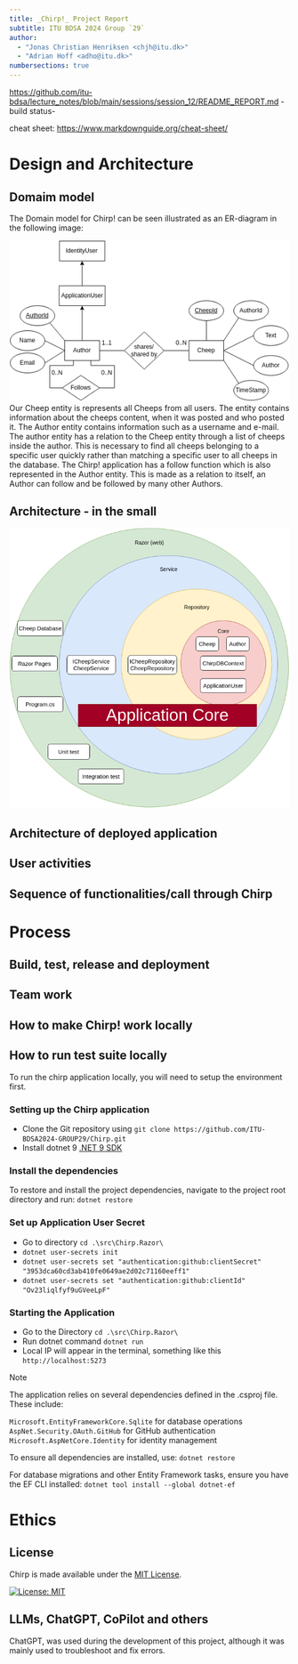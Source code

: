 ```yaml
---
title: _Chirp!_ Project Report
subtitle: ITU BDSA 2024 Group `29`
author:
  - "Jonas Christian Henriksen <chjh@itu.dk>"
  - "Adrian Hoff <adho@itu.dk>"
numbersections: true
---
```


https://github.com/itu-bdsa/lecture_notes/blob/main/sessions/session_12/README_REPORT.md
-build status-

cheat sheet: https://www.markdownguide.org/cheat-sheet/

# Design and Architecture

## Domaim model

The Domain model for Chirp! can be seen illustrated as an ER-diagram in the following image:

![alt text](./diagrams/drawio-assets/DomainModel-Side-1.png)
Our Cheep entity is represents all Cheeps from all users. The entity contains information about the cheeps content, when it was posted and who posted it.
The Author entity contains information such as a username and e-mail. The author entity has a relation to the Cheep entity through a list of cheeps inside the author. This is necessary to find all cheeps belonging to a specific user quickly rather than matching a specific user to all cheeps in the database.
The Chirp! application has a follow function which is also represented in the Author entity. This is made as a relation to itself, an Author can follow and be followed by many other Authors.

## Architecture - in the small

![alt text](./diagrams/drawio-assets/Architecture-small-Side-1.png)

## Architecture of deployed application

## User activities

## Sequence of functionalities/call through Chirp

# Process

## Build, test, release and deployment

## Team work

## How to make Chirp! work locally

## How to run test suite locally

To run the chirp application locally, you will need to setup the environment first.

### Setting up the Chirp application

- Clone the Git repository using `git clone https://github.com/ITU-BDSA2024-GROUP29/Chirp.git`
- Install dotnet 9 [.NET 9 SDK](https://dotnet.microsoft.com/en-us/download)

### Install the dependencies

To restore and install the project dependencies, navigate to the project root directory and run: `dotnet restore`

### Set up Application User Secret

- Go to directory `cd .\src\Chirp.Razor\`
- `dotnet user-secrets init`
- `dotnet user-secrets set "authentication:github:clientSecret" "3953dca60cd3ab410fe0649ae2d02c71160eeff1" `
- `dotnet user-secrets set "authentication:github:clientId" "Ov23liqlfyf9uGVeeLpF" `

### Starting the Application

- Go to the Directory `cd .\src\Chirp.Razor\ `
- Run dotnet command `dotnet run`
- Local IP will appear in the terminal, something like this `http://localhost:5273`

> [!NOTE]
> The application relies on several dependencies defined in the .csproj file. These include:

`Microsoft.EntityFrameworkCore.Sqlite` for database operations
`AspNet.Security.OAuth.GitHub` for GitHub authentication
`Microsoft.AspNetCore.Identity` for identity management

To ensure all dependencies are installed, use: `dotnet restore`

For database migrations and other Entity Framework tasks, ensure you have the EF CLI installed:
`dotnet tool install --global dotnet-ef`

# Ethics

## License

Chirp is made available under the [MIT License](https://opensource.org/license/mit).

[![License: MIT](https://img.shields.io/badge/License-MIT-orange.svg)](https://opensource.org/licenses/MIT)

## LLMs, ChatGPT, CoPilot and others

ChatGPT, was used during the development of this project, although it was mainly used to troubleshoot and fix errors.
